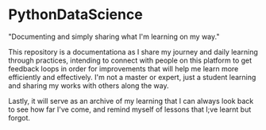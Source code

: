 # PythonDataScience
"Documenting and simply sharing what I'm learning on my way."

This repository is a documentationa as I share my journey and daily learning through practices,
intending to connect with people on this platform to get feedback loops in order for improvements
that will help me learn more efficiently and effectively.
I'm not a master or expert, just a student learning and sharing my works with others along the way.

Lastly, it will serve as an archive of my learning that I can always look back to
see how far I've come, and remind myself of lessons that I;ve learnt but forgot.
